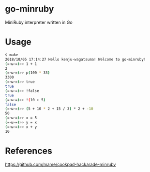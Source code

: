 # go-minruby
MiniRuby interpreter written in Go

# Usage

```bash
$ make
2018/10/05 17:14:27 Hello kenju-wagatsuma! Welcome to go-minruby!
(=･ω･=)>> 1 + 1
2
(=･ω･=)>> p(100 * 33)
3300
(=･ω･=)>> true
true
(=･ω･=)>> !false
true
(=･ω･=)>> !(10 > 5)
false
(=･ω･=)>> (5 + 10 * 2 + 15 / 3) * 2 + -10
50
(=･ω･=)>> x = 5
(=･ω･=)>> y = x
(=･ω･=)>> x + y
10
```

# References
https://github.com/mame/cookpad-hackarade-minruby
